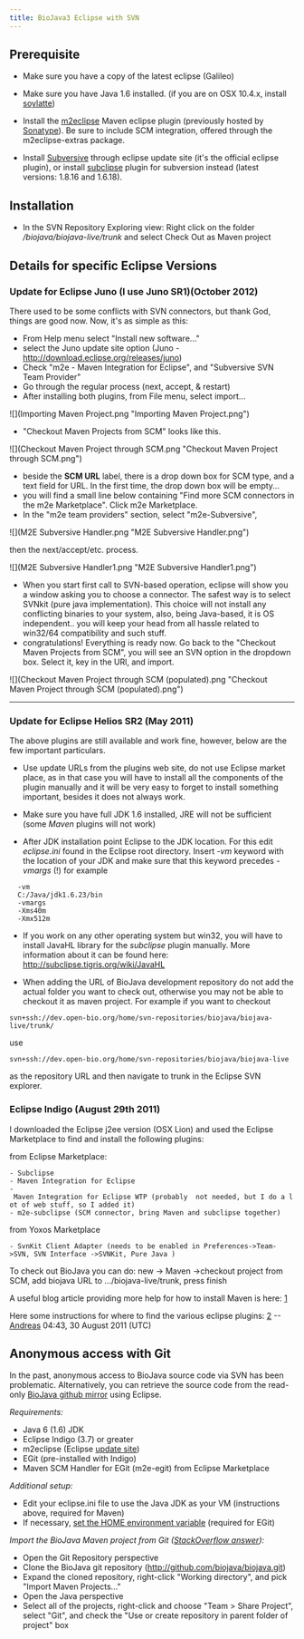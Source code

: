 ```yaml
---
title: BioJava3 Eclipse with SVN
---
```


Prerequisite
------------

-   Make sure you have a copy of the latest eclipse (Galileo)

<!-- -->

-   Make sure you have Java 1.6 installed. (if you are on OSX 10.4.x,
    install [soylatte](http://landonf.bikemonkey.org/static/soylatte/))

<!-- -->

-   Install the [m2eclipse](http://eclipse.org/m2e/) Maven eclipse
    plugin (previously hosted by
    [Sonatype](http://m2eclipse.sonatype.org/)). Be sure to include SCM
    integration, offered through the m2eclipse-extras package.

<!-- -->

-   Install [Subversive](http://www.eclipse.org/subversive/) through
    eclipse update site (it's the official eclipse plugin), or install
    [subclipse](http://subclipse.tigris.org/) plugin for subversion
    instead (latest versions: 1.8.16 and 1.6.18).

Installation
------------

-   In the SVN Repository Exploring view: Right click on the folder
    <i>/biojava/biojava-live/trunk</i> and select Check Out as Maven
    project

Details for specific Eclipse Versions
-------------------------------------

### Update for Eclipse Juno (I use Juno SR1)(October 2012)

There used to be some conflicts with SVN connectors, but thank God,
things are good now. Now, it's as simple as this:

-   From Help menu select "Install new software..."
-   select the Juno update site option (Juno -
    <http://download.eclipse.org/releases/juno>)
-   Check "m2e - Maven Integration for Eclipse", and "Subversive SVN
    Team Provider"
-   Go through the regular process (next, accept, & restart)
-   After installing both plugins, from File menu, select import...

![](Importing Maven Project.png "Importing Maven Project.png")

-   "Checkout Maven Projects from SCM" looks like this.

![](Checkout Maven Project through SCM.png "Checkout Maven Project through SCM.png")

-   beside the **SCM URL** label, there is a drop down box for SCM type,
    and a text field for URL. In the first time, the drop down box will
    be empty...
-   you will find a small line below containing "Find more SCM
    connectors in the m2e Marketplace". Click m2e Marketplace.
-   In the "m2e team providers" section, select "m2e-Subversive",

![](M2E Subversive Handler.png "M2E Subversive Handler.png")

then the next/accept/etc. process.

![](M2E Subversive Handler1.png "M2E Subversive Handler1.png")

-   When you start first call to SVN-based operation, eclipse will show
    you a window asking you to choose a connector. The safest way is to
    select SVNkit (pure java implementation). This choice will not
    install any conflicting binaries to your system, also, being
    Java-based, it is OS independent.. you will keep your head from all
    hassle related to win32/64 compatibility and such stuff.
-   congratulations! Everything is ready now. Go back to the "Checkout
    Maven Projects from SCM", you will see an SVN option in the dropdown
    box. Select it, key in the URl, and import.

![](Checkout Maven Project through SCM (populated).png "Checkout Maven Project through SCM (populated).png")

------------------------------------------------------------------------

### Update for Eclipse Helios SR2 (May 2011)

The above plugins are still available and work fine, however, below are
the few important particulars.

-   Use update URLs from the plugins web site, do not use Eclipse market
    place, as in that case you will have to install all the components
    of the plugin manually and it will be very easy to forget to install
    something important, besides it does not always work.

<!-- -->

-   Make sure you have full JDK 1.6 installed, JRE will not be
    sufficient (some *Maven* plugins will not work)

<!-- -->

-   After JDK installation point Eclipse to the JDK location. For this
    edit *eclipse.ini* found in the Eclipse root directory. Insert *-vm*
    keyword with the location of your JDK and make sure that this
    keyword precedes *-vmargs* (!) for example

`  -vm`  
`  C:/Java/jdk1.6.23/bin`  
`  -vmargs`  
`  -Xms40m`  
`  -Xmx512m`

-   If you work on any other operating system but win32, you will have
    to install JavaHL library for the *subclipse* plugin manually. More
    information about it can be found here:
    [<http://subclipse.tigris.org/wiki/JavaHL>](http://subclipse.tigris.org/wiki/JavaHL)

<!-- -->

-   When adding the URL of BioJava development repository do not add the
    actual folder you want to check out, otherwise you may not be able
    to checkout it as maven project. For example if you want to checkout

`svn+ssh://dev.open-bio.org/home/svn-repositories/biojava/biojava-live/trunk/`

use

`svn+ssh://dev.open-bio.org/home/svn-repositories/biojava/biojava-live`

as the repository URL and then navigate to trunk in the Eclipse SVN
explorer.

### Eclipse Indigo (August 29th 2011)

I downloaded the Eclipse j2ee version (OSX Lion) and used the Eclipse
Marketplace to find and install the following plugins:

from Eclipse Marketplace:

`- Subclipse `  
`- Maven Integration for Eclipse`  
`- Maven Integration for Eclipse WTP (probably  not needed, but I do a lot of web stuff, so I added it)`  
`- m2e-subclipse (SCM connector, bring Maven and subclipse together)`

from Yoxos Marketplace

`- SvnKit Client Adapter (needs to be enabled in Preferences->Team->SVN, SVN Interface ->SVNKit, Pure Java )`  

To check out BioJava you can do: new -\> Maven -\>checkout project from
SCM, add biojava URL to .../biojava-live/trunk, press finish

A useful blog article providing more help for how to install Maven is
here:
[1](http://www.shareyourwork.org/roller/ralphsjavablog/entry/eclipse_indigo_maven_and_svn)

Here some instructions for where to find the various eclipse plugins:
[2](https://wiki.openmrs.org/display/docs/Step+by+Step+Installation+for+Developers) --[Andreas](User:Andreas "wikilink")
04:43, 30 August 2011 (UTC)

Anonymous access with Git
-------------------------

In the past, anonymous access to BioJava source code via SVN has been
problematic. Alternatively, you can retrieve the source code from the
read-only [BioJava github mirror](https://github.com/biojava) using
Eclipse.

*Requirements:*

-   Java 6 (1.6) JDK
-   Eclipse Indigo (3.7) or greater
-   m2eclipse (Eclipse [update
    site](http://download.eclipse.org/technology/m2e/releases))
-   EGit (pre-installed with Indigo)
-   Maven SCM Handler for EGit (m2e-egit) from Eclipse Marketplace

*Additional setup:*

-   Edit your eclipse.ini file to use the Java JDK as your VM
    (instructions above, required for Maven)
-   If necessary, [set the HOME environment
    variable](http://wiki.eclipse.org/EGit/User_Guide#Setting_up_the_Home_Directory_on_Windows)
    (required for EGit)

*Import the BioJava Maven project from Git ([StackOverflow
answer](http://stackoverflow.com/questions/4869815/importing-a-maven-project-into-eclipse-from-git)):*

-   Open the Git Repository perspective
-   Clone the BioJava git repository
    (http://github.com/biojava/biojava.git)
-   Expand the cloned repository, right-click "Working directory", and
    pick "Import Maven Projects..."
-   Open the Java perspective
-   Select all of the projects, right-click and choose "Team \> Share
    Project", select "Git", and check the "Use or create repository in
    parent folder of project" box

